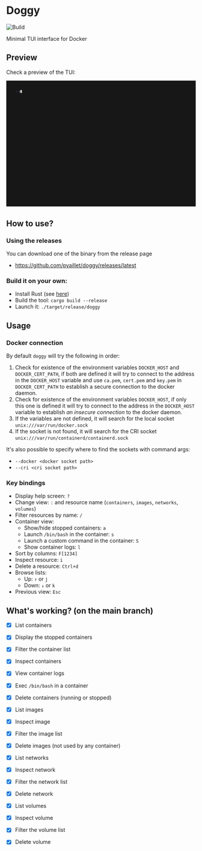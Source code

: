# Doggy

![Build](https://github.com/pyaillet/doggy/actions/workflows/rust.yml/badge.svg)

Minimal TUI interface for Docker

## Preview

Check a preview of the TUI:

![Preview of the TUI](./doc/preview.gif)

## How to use?

### Using the releases

You can download one of the binary from the release page
- https://github.com/pyaillet/doggy/releases/latest

### Build it on your own:

- Install Rust (see [here](https://www.rust-lang.org/tools/install))
- Build the tool: `cargo build --release`
- Launch it: `./target/release/doggy`

## Usage

### Docker connection

By default `doggy` will try the following in order:
1. Check for existence of the environment variables `DOCKER_HOST` and `DOCKER_CERT_PATH`, if both are defined it will try to connect to the address in the `DOCKER_HOST` variable and use `ca.pem`, `cert.pem` and `key.pem` in `DOCKER_CERT_PATH` to establish a secure connection to the docker daemon.
2. Check for existence of the environment variables `DOCKER_HOST`, if only this one is defined it will try to connect to the address in the `DOCKER_HOST` variable to establish *an insecure connection* to the docker daemon.
3. If the variables are not defined, it will search for the local socket `unix:///var/run/docker.sock`
4. If the socket is not found, it will search for the CRI socket `unix:///var/run/containerd/containerd.sock`

It's also possible to specify where to find the sockets with command args:
- `--docker <docker socket path>`
- `--cri <cri socket path>`

### Key bindings

- Display help screen: `?`
- Change view: `:` and resource name (`containers`, `images`, `networks`, `volumes`)
- Filter resources by name: `/`
- Container view:
  - Show/hide stopped containers: `a`
  - Launch `/bin/bash` in the container: `s`
  - Launch a custom command in the container: `S`
  - Show container logs: `l`
- Sort by columns: `F[1234]`
- Inspect resource: `i` 
- Delete a resource: `Ctrl+d`
- Browse lists:
  - Up: `↑` or `j`
  - Down: `↓` or `k`
- Previous view: `Esc`

## What's working? (on the main branch)

- [x] List containers
- [x] Display the stopped containers
- [x] Filter the container list
- [x] Inspect containers
- [x] View container logs
- [x] Exec `/bin/bash` in a container
- [x] Delete containers (running or stopped)
- [x] List images
- [x] Inspect image
- [x] Filter the image list
- [x] Delete images (not used by any container)
- [x] List networks
- [x] Inspect network
- [x] Filter the network list
- [x] Delete network
- [x] List volumes
- [x] Inspect volume
- [x] Filter the volume list
- [x] Delete volume

